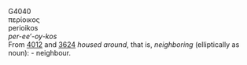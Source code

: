 <body>
  <p>G4040<br>  περίοικος  <br> perioikos  <br><i>per-ee‘-oy-kos </i><br>From <a href="g4012.htm">4012</a> and <a href="g3624.htm">3624</a>  <i>housed</i> <i>around</i>, that is, <i>neighboring</i> (elliptically as noun): - neighbour.<br></p>
 </body>